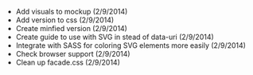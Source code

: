 * Add visuals to mockup (2/9/2014)
* Add version to css (2/9/2014)
* Create minfied version (2/9/2014)
* Create guide to use with SVG in stead of data-uri (2/9/2014)
* Integrate with SASS for coloring SVG elements more easily (2/9/2014)
* Check browser support (2/9/2014)
* Clean up facade.css (2/9/2014)